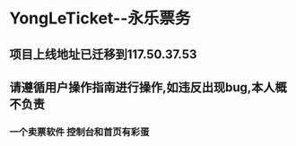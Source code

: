 # YongLeTicket--永乐票务
## 项目上线地址已迁移到117.50.37.53
## 请遵循用户操作指南进行操作,如违反出现bug,本人概不负责
### 一个卖票软件 控制台和首页有彩蛋

